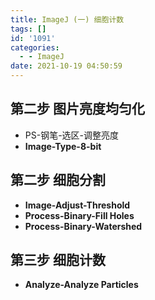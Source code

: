 ```yaml
---
title: ImageJ (一) 细胞计数
tags: []
id: '1091'
categories:
  - - ImageJ
date: 2021-10-19 04:50:59
---
```


## 第二步 图片亮度均匀化

*   PS-钢笔-选区-调整亮度
*   **Image-Type-8-bit**

## 第二步 细胞分割

*   **Image-Adjust-Threshold**
*   **Process-Binary-Fill Holes**
*   **Process-Binary-Watershed**

## 第三步 细胞计数

*   **Analyze-Analyze Particles**